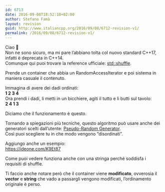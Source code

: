 ```yaml
---
id: 6713
date: 2016-09-08T18:52:10+02:00
author: Stefano Famà
layout: revision
guid: http://www.italiancpp.org/2016/09/08/6712-revision-v1/
permalink: /2016/09/08/6712-revision-v1/
---
```

Ciao &#x1f642;  
Non ne sono sicuro, ma mi pare l&#8217;abbiano tolta col nuovo standard C++17, infatti è deprecata in C++14.  
Comunque qui puoi trovare la reference ufficiale: <a href="http://en.cppreference.com/w/cpp/algorithm/random_shuffle" target="_blank">std::shuffle</a>.

Prende un container che abbia un RandomAccessIterator e poi sistema in maniera casuale il contenuto.

Immagina di avere dei dadi ordinati:  
**1 2 3 4**  
Ora prendi i dadi, li metti in un bicchiere, agiti il tutto e li butti sul tavolo:  
**2 4 1 3**

Diciamo che il funzionamento è questo.

Tornando a spiegazioni più tecniche, questo algoritmo può usare anche dei generatori scelti dall&#8217;utente: <a href="http://en.cppreference.com/w/cpp/numeric/random" target="_blank">Pseudo-Random Generator</a>.  
Così puoi scegliere tu in che modo vengono &#8220;disordinati&#8221;.

Aggiungo anche un esempio:  
https://ideone.com/K9Et87

Come puoi vedere funziona anche con una stringa perché soddisfa i requisiti di shuffle.

Ti faccio anche notare però che il container viene **modificato**, ovverosia il **vector** e **string** che vado a passargli vengono modificati, l&#8217;ordinamento originale è perso.